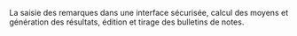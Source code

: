 La saisie des remarques dans une interface sécurisée, calcul des moyens et génération des
résultats, édition et tirage des bulletins de notes.
